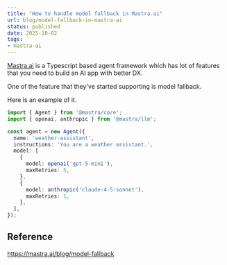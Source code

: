 ```yaml
---
title: "How to handle model fallback in Mastra.ai"
url: blog/model-fallback-in-mastra-ai
status: published
date: 2025-10-02
tags: 
- mastra-ai
---
```

[Mastra.ai](https://mastra.ai) is a Typescript based agent framework which has lot of features that you need to build an AI app with better DX.

One of the feature that they've started supporting is model fallback.

Here is an example of it.

```ts
import { Agent } from '@mastra/core';
import { openai, anthropic } from '@mastra/llm';

const agent = new Agent({
  name: 'weather-assistant',
  instructions: 'You are a weather assistant.',
  model: [
    {
      model: openai('gpt-5-mini'),
      maxRetries: 5,
    },
    {
      model: anthropic('claude-4-5-sonnet'),
      maxRetries: 1,
    },
  ],
});

```


## Reference
https://mastra.ai/blog/model-fallback
